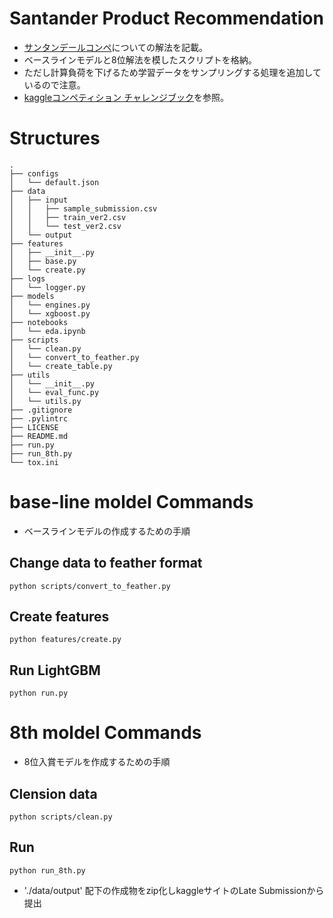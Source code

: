 Santander Product Recommendation
===
- [サンタンデールコンペ](https://www.kaggle.com/c/santander-product-recommendation)についての解法を記載。
- ベースラインモデルと8位解法を模したスクリプトを格納。
- ただし計算負荷を下げるため学習データをサンプリングする処理を追加しているので注意。
- [kaggleコンペティション チャレンジブック](https://www.amazon.co.jp/s?k=kaggle%E3%82%B3%E3%83%B3%E3%83%9A%E3%83%86%E3%82%A3%E3%82%B7%E3%83%A7%E3%83%B3+%E3%83%81%E3%83%A3%E3%83%AC%E3%83%B3%E3%82%B8%E3%83%96%E3%83%83%E3%82%AF&adgrpid=113931757096&gclid=Cj0KCQiApKagBhC1ARIsAFc7Mc6VI2k-bgghlX2VNQpgcxxQAbAxN_vbeskmMmDtnUjTnJvr3gBJxa0aAnIiEALw_wcB&hvadid=649709208398&hvdev=c&hvlocphy=1009310&hvnetw=g&hvqmt=e&hvrand=6145891022325214495&hvtargid=kwd-1101980650705&hydadcr=1823_13591222&jp-ad-ap=0&tag=googhydr-22&ref=pd_sl_1ni4e43k14_e)を参照。


# Structures
```
.
├── configs
│   └── default.json
├── data
│   ├── input
│   │   ├── sample_submission.csv
│   │   ├── train_ver2.csv
│   │   └── test_ver2.csv
│   └── output
├── features
│   ├── __init__.py
│   ├── base.py
│   └── create.py
├── logs
│   └── logger.py
├── models
│   └── engines.py
│   └── xgboost.py
├── notebooks
│   └── eda.ipynb
├── scripts
│   └── clean.py
│   └── convert_to_feather.py
│   └── create_table.py
├── utils
│   └── __init__.py
│   └── eval_func.py
│   └── utils.py
├── .gitignore
├── .pylintrc
├── LICENSE
├── README.md
├── run.py
├── run_8th.py
└── tox.ini
```

# base-line moldel Commands
- ベースラインモデルの作成するための手順
## Change data to feather format

```
python scripts/convert_to_feather.py
```

## Create features

```
python features/create.py
```

## Run LightGBM

```
python run.py
```

# 8th moldel Commands
- 8位入賞モデルを作成するための手順
## Clension data

```
python scripts/clean.py
```

## Run

```
python run_8th.py
```


- './data/output' 配下の作成物をzip化しkaggleサイトのLate Submissionから提出  